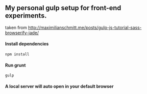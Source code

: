 ## My personal gulp setup for front-end experiments.

taken from http://maximilianschmitt.me/posts/gulp-js-tutorial-sass-browserify-jade/

#### Install dependencies
```
npm install
```

#### Run grunt
```
gulp
```

#### A local server will auto open in your default browser


